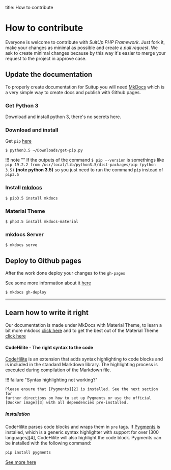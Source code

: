 title: How to contribute

# How to contribute

Everyone is welcome to contribute with _SuitUp PHP Framework_. Just fork it, make your changes as minimal as possible and create a _pull request_. We ask to create minimal changes because by this way it's easier to merge your request to the project in approve case.

## Update the documentation

To properly create documentation for Suitup you will need [MkDocs](https://www.mkdocs.org/) which is a very simple way to create docs and publish with Github pages.

### Get Python 3

Download and install python 3, there's no secrets here.

### Download and install

  Get `pip` [here](https://pip.readthedocs.io/en/stable/installing/)

    $ python3.5 ~/Downloads/get-pip.py

!!! note ""
    If the outputs of the command `$ pip --version` is somethings like `pip 19.2.2 from /usr/local/lib/python3.5/dist-packages/pip (python 3.5)` **(note python 3.5)** so you just need to run the command `pip` instead of `pip3.5`

### Install [mkdocs](https://www.mkdocs.org/)

    $ pip3.5 install mkdocs

### Material Theme

    $ php3.5 install mkdocs-material

### mkdocs Server

    $ mkdocs serve

## Deploy to Github pages

After the work done deploy your changes to the `gh-pages`

See some more information about it [here](https://www.mkdocs.org/user-guide/deploying-your-docs/)

    $ mkdocs gh-deploy

-----

## Learn how to write it right

Our documentation is made under MkDocs with Material Theme, to learn a bit more mkdocs [click here](https://www.mkdocs.org/) and to get the best out of the Material Theme [click here](https://squidfunk.github.io/mkdocs-material/)

#### CodeHilite - The right syntax to the code

[CodeHilite][1] is an extension that adds syntax highlighting to code blocks
and is included in the standard Markdown library. The highlighting process is
executed during compilation of the Markdown file.

!!! failure "Syntax highlighting not working?"

    Please ensure that [Pygments][2] is installed. See the next section for
    further directions on how to set up Pygments or use the official
    [Docker image][3] with all dependencies pre-installed.

  [1]: https://python-markdown.github.io/extensions/code_hilite/
  [2]: http://pygments.org
  [3]: https://hub.docker.com/r/squidfunk/mkdocs-material/

##### Installation

CodeHilite parses code blocks and wraps them in `pre` tags. If [Pygments][2]
is installed, which is a generic syntax highlighter with support for over
[300 languages][4], CodeHilite will also highlight the code block. Pygments can
be installed with the following command:

``` sh
pip install pygments
```

[See more here](https://squidfunk.github.io/mkdocs-material/extensions/codehilite/#codehilite)
